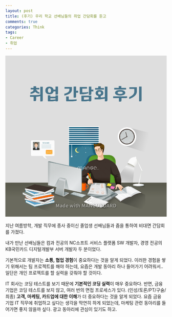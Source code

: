 ```yaml
---
layout: post
title: (후기) 우리 학교 선배님들의 취업 간담회를 듣고
comments: true
categories: Think
tags:
- Career
- 취업
---
```

![image](/public/images/think_senior.png)  

지난 여름방학, 개발 직무에 종사 중이신 졸업생 선배님들과 줌을 통하여 비대면 간담회를 가졌다.  

내가 만난 선배님들은 컴과 전공의 NC소프트 서비스 플랫폼 SW 개발자, 경영 전공의 KB국민카드 디지털개발부 서버 개발자 두 분이었다.  

기본적으로 개발자는 **소통, 협업 경험**이 중요하다는 것을 알게 되었다. 이러한 경험을 쌓기 위해서는 팀 프로젝트를 해야 하는데, 요즘은 개발 동아리 하나 들어가기 어려워서.. 일단은 개인 프로젝트를 할 실력을 갖춰야 할 것이다.  

IT 회사는 코딩 테스트를 보기 때문에 **기본적인 코딩 실력**이 매우 중요하다. 반면, 금융 기업은 코딩 테스트를 보지 않고, 여러 번의 면접 프로세스가 있다. (인성/토론/PT/구술/최종) **고객, 마케팅, 카드업에 대한 이해**가 더 중요하다는 것을 알게 되었다. 요즘 금융 기업 IT 직무에 취업하고 싶다는 생각을 막연히 하게 되었는데, 마케팅 관련 동아리를 들어가면 좋지 않을까 싶다. 광고 동아리에 관심이 있기도 하고.